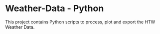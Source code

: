 # Weather-Data - Python

This project contains Python scripts to process, plot and export the HTW Weather Data.